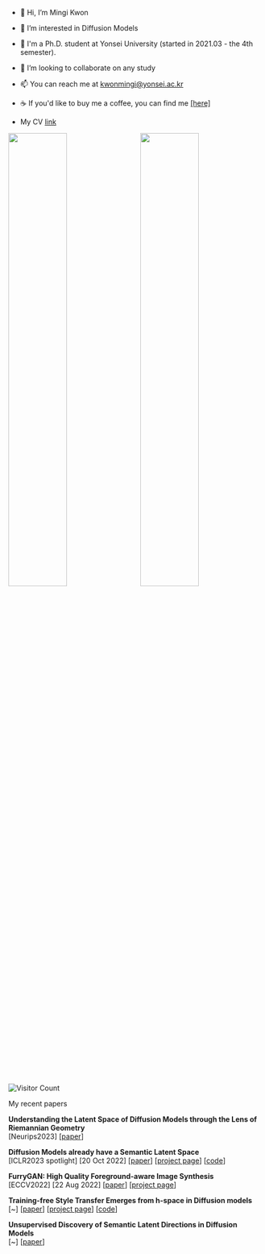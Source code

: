 - 👋 Hi, I’m Mingi Kwon
- 👀 I’m interested in Diffusion Models
- 🌱 I'm a Ph.D. student at Yonsei University (started in 2021.03 - the 4th semester).
- 💞️ I’m looking to collaborate on any study
- 📫 You can reach me at kwonmingi@yonsei.ac.kr
- ☕ If you'd like to buy me a coffee, you can find me [[here]](https://www.buymeacoffee.com/kwonmingi)

- My CV [link](https://drive.google.com/file/d/1d1TOCA20KmYnY8RvBvhFwku7QaaWIMZL/view?usp=share_link)


<img  src="https://github-readme-stats-sigma-five.vercel.app/api?username=kwonminki&show_icons=true&hide_title=true&hide_border=true&card_width=300" width="48%" align="right" >
<img  src="https://github-readme-stats-sigma-five.vercel.app/api/top-langs/?username=kwonminki&layout=compact&hide=html,css,scss,jupyter%20notebook&hide_title=true&hide_border=true" width="48%" >


![Visitor Count](https://komarev.com/ghpvc/?username=kwonminki&color=grey)


My recent papers

**Understanding the Latent Space of Diffusion Models through the Lens of Riemannian Geometry** \
[Neurips2023] [[paper](https://arxiv.org/abs/2307.12868)]

**Diffusion Models already have a Semantic Latent Space** \
[ICLR2023 spotlight] [20 Oct 2022] [[paper](https://arxiv.org/abs/2210.10960)] [[project page](https://kwonminki.github.io/Asyrp/)] [[code](https://github.com/kwonminki/Asyrp_official)]

**FurryGAN: High Quality Foreground-aware Image Synthesis** \
[ECCV2022] [22 Aug 2022] [[paper](https://arxiv.org/abs/2208.10422)] [[project page](https://jeongminb.github.io/FurryGAN/)]

**Training-free Style Transfer Emerges from h-space in Diffusion models** \
[~] [[paper](https://arxiv.org/abs/2303.15403)] [[project page](https://curryjung.github.io/DiffStyle/)] [[code](https://github.com/curryjung/DiffStyle_official)]

**Unsupervised Discovery of Semantic Latent Directions in Diffusion Models** \
[~] [[paper](https://arxiv.org/abs/2302.12469)]


<!---
kwonminki/kwonminki is a ✨ special ✨ repository because its `README.md` (this file) appears on your GitHub profile.
You can click the Preview link to take a look at your changes.
--->
